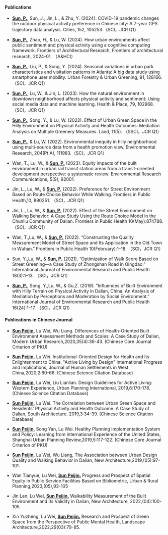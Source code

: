 #### Publications
- <strong><u>Sun, P.</u></strong>, Sun, J., Jin, L., & Zhu, Y. (2024). COVID-19 pandemic changes the outdoor physical activity preference in Chinese city: A 7-year GPS trajectory data analysis. Cities, 152, 105253.（SCI，JCR Q1）

- <strong><u>Sun, P.</u></strong>, Zhao, H., & Lu, W. (2024). How urban environments affect public sentiment and physical activity using a cognitive computing framework. Frontiers of Architectural Research, Frontiers of architectural research, 2024-01. （A&HCI）

- <strong><u>Sun, P.</u></strong>, Liu, P., & Song, Y. (2024). Seasonal variations in urban park characteristics and visitation patterns in Atlanta: A big data study using smartphone user mobility. Urban Forestry & Urban Greening, 91, 128166.（SCI，JCR Q1）

- <strong><u>Sun, P.</u></strong>, Lu, W., & Jin, L. (2023). How the natural environment in downtown neighborhood affects physical activity and sentiment: Using social media data and machine learning. Health & Place, 79, 102968.（SCI，JCR Q1）

- <strong><u>Sun, P.</u></strong>, Song. Y., & Lu, W. (2022). Effect of Urban Green Space in the Hilly Environment on Physical Activity and Health Outcomes: Mediation Analysis on Multiple Greenery Measures. Land, 11(5). （SSCI，JCR Q1）

- <strong><u>Sun, P.</u></strong>, & Lu, W. (2022). Environmental inequity in hilly neighborhood using multi-source data from a health promotion view. Environmental Research, 204(Pt A), 111983.（SCI，JCR Q1）

- Wan, T., Lu, W., & <strong><u>Sun, P.</u></strong> (2023). Equity impacts of the built environment in urban rail transit station areas from a transit-oriented development perspective: a systematic review. Environmental Research Communications, 5(9), 92001.

- Jin, L., Lu, W., & <strong><u>Sun, P.</u></strong> (2022). Preference for Street Environment Based on Route Choice Behavior While Walking. Frontiers in Public Health,10, 880251. （SCI，JCR Q1）

- Jin, L., Lu, W., & <strong><u>Sun, P.</u></strong> (2022). Effect of the Street Environment on Walking Behavior: A Case Study Using the Route Choice Model in the Chunliu Community of Dalian. Frontiers in Public Health 10(May):874788. （SCI，JCR Q1）

- Wan, T.,Lu, W., & <strong><u>Sun, P.</u></strong> (2022). “Constructing the Quality Measurement Model of Street Space and Its Application in the Old Town in Wuhan.” Frontiers in Public Health 10(February):1–18. （SCI，JCR Q1）

- Sun, Y.,Lu, W., & <strong><u>Sun, P.</u></strong> (2021). “Optimization of Walk Score Based on Street Greening—a Case Study of Zhongshan Road in Qingdao.” International Journal of Environmental Research and Public Health 18(3):1–13. （SCI，JCR Q1）

- <strong><u>Sun, P.</u></strong>, Song, Y.,Lu, W., & Gu,Z. (2019). “Influences of Built Environment with Hilly Terrain on Physical Activity in Dalian, China: An Analysis of Mediation by Perceptions and Moderation by Social Environment.” International Journal of Environmental Research and Public Health 16(24):1–17. （SCI，JCR Q1）

#### Publications in Chinese Journal
- <strong><u>Sun Peijin,</u></strong> Lu Wei, Wu Liang. Differences of Health-Oriented Built Environment Assessment Methods and Scales: A Case Study of Dalian, Modern Urban Research,2020,35(4):36-43. (Chinese Core Journal Criterion of PKU)

- <strong><u>Sun Peijin,</u></strong> Lu Wei. Institutional-Oriented Design for Health and Its Enlightenment to China: "Active Living by Design" International Progress and Implications, Journal of Human Settlements in West China,2020,2:60-66. (Chinese Science Citation Database)

- <strong><u>Sun Peijin,</u></strong> Lu Wei, Liu Lianlian. Design Guidelines for Active Living: Western Experience, Urban Planning International, 2019,6:170-178. (Chinese Science Citation Database)

- <strong><u>Sun Peijin,</u></strong> Lu Wei. The Correlation between Urban Green Space and Residents' Physical Activity and Health Outcome: A Case Study of Dalian, South Architecture. 2019,3:34-39. (Chinese Science Citation Database)

- <strong><u>Sun Peijin,</u></strong> Song Yan, Lu Wei. Healthy Planning Implementation System and Policy: Learning from International Experience of the United States, Shanghai Urban Planning Review,2019,5:117-122. (Chinese Core Journal Criterion of PKU)

- <strong><u>Sun Peijin,</u></strong> Lu Wei, Wu Liang, The Association between Urban Design Quality and Walking Behavior in Dalian, New Architecture,2019,(05):97-101.

- Wan Tianyue, Lu Wei, <strong><u>Sun Peijin.</u></strong> Progress and Prospect of Spatial Equity in Public Service Facilities Based on Bibliometric, Urban & Rural Planning,2023,(05),93-105

- Jin Lan, Lu Wei, <strong><u>Sun Peijin.</u></strong> Walkability Measurement of the Built Environment and Its Validity in Dalian, New Architecture, 2022,(04):100-105.

- Xin Yuzheng, Lu Wei, <strong><u>Sun Peijin.</u></strong> Research and Prospect of Green Space from the Perspective of Public Mental Health, Landscape Architecture,2022,29(03):79-85.